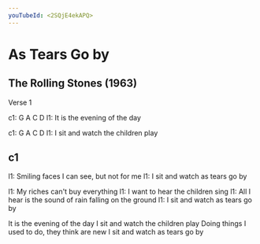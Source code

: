 ```yaml
---
youTubeId: <2SQjE4ekAPQ>
---
```


# As Tears Go by
## The Rolling Stones (1963)

Verse 1

c1: G     A     C        D
l1: It is the evening of the day

c1: G      A   C D
l1: I sit and watch the children play

## c1
l1: Smiling faces I can see, but not for me
l1: I sit and watch as tears go by

l1: My riches can't buy everything
l1: I want to hear the children sing
l1: All I hear is the sound of rain falling on the ground
l1: I sit and watch as tears go by


It is the evening of the day
I sit and watch the children play
Doing things I used to do, they think are new
I sit and watch as tears go by